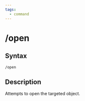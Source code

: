 ```yaml
---
tags:
  - command
---
```


# /open

## Syntax

<!--cmd-syntax-start-->
```eqcommand
/open
```
<!--cmd-syntax-end-->

## Description

<!--cmd-desc-start-->
Attempts to open the targeted object.
<!--cmd-desc-end-->